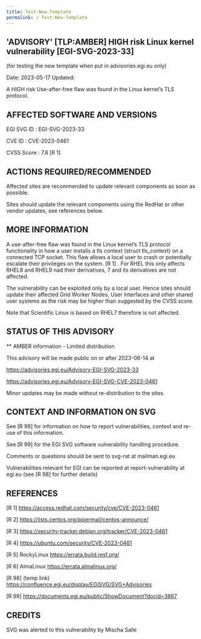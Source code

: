 ```yaml
---
title: Test-New-Template
permalink: / Test-New-Template
---
```


##  'ADVISORY' [TLP:AMBER] HIGH risk Linux kernel vulnerability [EGI-SVG-2023-33]

(for testing the new template when put in advisories.egi.eu only) 


Date: 2023-05-17
Updated:

A HIGH risk Use-after-free flaw was found in the Linux kernel’s TLS protocol.

## AFFECTED SOFTWARE AND VERSIONS

EGI SVG ID : EGI-SVG-2023-33
    
CVE ID     : CVE-2023-0461

CVSS Score : 7.8 [R 1]
    


## ACTIONS REQUIRED/RECOMMENDED
    
Affected sites are recommended to update relevant components as soon as possible.

Sites should update the relevant components using the RedHat or other vendor updates, see references below.

## MORE INFORMATION

A use-after-free flaw was found in the Linux kernel’s TLS protocol functionality in how a user installs a tls context (struct tls_context) on a connected TCP socket. This flaw allows a local user to crash or potentially escalate their privileges on the system. [R 1] . For RHEL this only affects RHEL8 and RHEL9 nad their derivatives, 7 and its derivatives are not affected.

The vulnerability can be exploited only by a local user. Hence sites should update their affected Grid Worker Nodes, User Interfaces and other shared user systems as the risk may be higher than suggested by the CVSS score.

Note that Scientific Linux is based on RHEL7 therefore is not affected.



## STATUS OF THIS ADVISORY
                        
** AMBER information - Limited distribution 

 This advisory will be made public on or after 2023-06-14  at  
 
 https://advisories.egi.eu/Advisory-EGI-SVG-2023-33  

 https://advisories.egi.eu/Advisory-EGI-SVG-CVE-2023-0461 

Minor updates may be made without re-distribution to the sites.


## CONTEXT AND INFORMATION ON SVG

See [R 98] for information on how to report vulnerabilities, context and re-use of this information. 

See [R 99] for the EGI SVG software vulnerability handling procedure. 

Comments or questions should be sent to svg-rat  at  mailman.egi.eu

Vulnerabilities relevant for EGI can be reported at
    report-vulnerability at egi.eu (see [R 98] for further details)
    
    
## REFERENCES

[R 1] https://access.redhat.com/security/cve/CVE-2023-0461

[R 2] https://lists.centos.org/pipermail/centos-announce/

[R 3] https://security-tracker.debian.org/tracker/CVE-2023-0461

[R 4] https://ubuntu.com/security/CVE-2023-0461

[R 5] RockyLinux https://errata.build.resf.org/

[R 6] AlmaLinux https://errata.almalinux.org/

[R 98] <info on SVG> (temp link) https://confluence.egi.eu/display/EGISVG/SVG+Advisories

[R 99] https://documents.egi.eu/public/ShowDocument?docid=3867


  
## CREDITS

SVG was alerted to this vulnerability by Mischa Salle 
